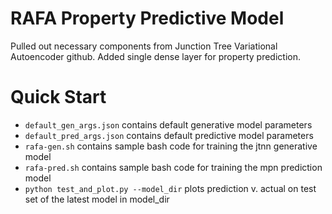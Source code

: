 # RAFA Property Predictive Model

Pulled out necessary components from Junction Tree Variational Autoencoder github. Added single dense layer for property prediction.

# Quick Start
* `default_gen_args.json` contains default generative model parameters
* `default_pred_args.json` contains default predictive model parameters
* `rafa-gen.sh` contains sample bash code for training the jtnn generative model
* `rafa-pred.sh` contains sample bash code for training the mpn prediction model
* `python test_and_plot.py --model_dir` plots prediction v. actual on test set of the latest model in model_dir
